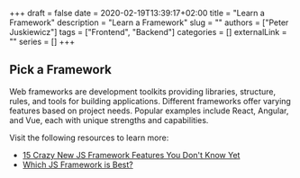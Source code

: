 +++ 
draft = false
date = 2020-02-19T13:39:17+02:00
title = "Learn a Framework"
description = "Learn a Framework"
slug = ""
authors = ["Peter Juskiewicz"]
tags = ["Frontend", "Backend"]
categories = []
externalLink = ""
series = []
+++

## Pick a Framework

Web frameworks are development toolkits providing libraries, structure, rules, and tools for building applications. Different frameworks offer varying features based on project needs. Popular examples include React, Angular, and Vue, each with unique strengths and capabilities.

Visit the following resources to learn more:

- [15 Crazy New JS Framework Features You Don't Know Yet](https://www.youtube.com/watch?v=466U-2D86bc)
- [Which JS Framework is Best?](https://www.youtube.com/watch?v=cuHDQhDhvPE)
